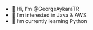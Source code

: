 - 👋 Hi, I’m @GeorgeAykaraTR
- 👀 I’m interested in Java & AWS
- 🌱 I’m currently learning Python

<!---
GeorgeAykaraTR/GeorgeAykaraTR is a ✨ special ✨ repository because its `README.md` (this file) appears on your GitHub profile.
You can click the Preview link to take a look at your changes.
--->
